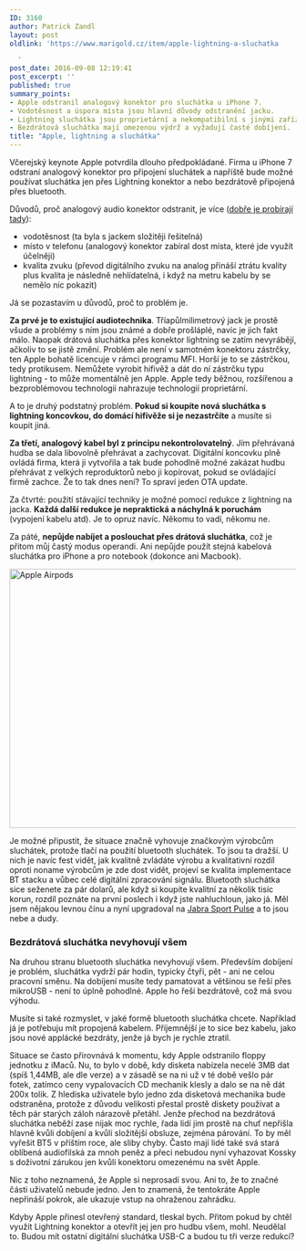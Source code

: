 ```yaml
---
ID: 3160
author: Patrick Zandl
layout: post
oldlink: 'https://www.marigold.cz/item/apple-lightning-a-sluchatka

  '
post_date: 2016-09-08 12:19:41
post_excerpt: ''
published: true
summary_points:
- Apple odstranil analogový konektor pro sluchátka u iPhone 7.
- Vodotěsnost a úspora místa jsou hlavní důvody odstranění jacku.
- Lightning sluchátka jsou proprietární a nekompatibilní s jinými zařízeními.
- Bezdrátová sluchátka mají omezenou výdrž a vyžadují časté dobíjení.
title: "Apple, lightning a sluchátka"
---
```


<p>Včerejský keynote Apple potvrdila dlouho předpokládané. Firma u iPhone 7 odstraní analogový konektor pro připojení sluchátek a napříště bude možné používat sluchátka jen přes Lightning konektor a nebo bezdrátově připojená přes bluetooth.</p>


<!--more-->

<p>Důvodů, proč analogový audio konektor odstranit, je více (<a href="https://www.buzzfeed.com/johnpaczkowski/inside-iphone-7-why-apple-killed-the-headphone-jack?utm_term=.tcqDDAlNrd#.fnkppbmAn5">dobře je probírají tady</a>): </p>

<ul>
<li>vodotěsnost (ta byla s jackem složitěji řešitelná)</li>
<li>místo v telefonu (analogový konektor zabíral dost místa, které jde využít účelněji)</li>
<li>kvalita zvuku (převod digitálního zvuku na analog přináší ztrátu kvality plus kvalita je následně nehlídatelná, i když na metru kabelu by se nemělo nic pokazit)</li>
</ul>
<p>Já se pozastavím u důvodů, proč to problém je.</p>

<p><strong>Za prvé je to existující audiotechnika</strong>. Tříapůlmilimetrový jack je prostě všude a problémy s ním jsou známé a dobře prošláplé, navíc je jich fakt málo. Naopak drátová sluchátka přes konektor lightning se zatím nevyrábějí, ačkoliv to se jistě změní. Problém ale není v samotném konektoru zástrčky, ten Apple bohatě licencuje v rámci programu MFI. Horší je to se zástrčkou, tedy protikusem. Nemůžete vyrobit hifivěž a dát do ní zástrčku typu lightning - to může momentálně jen Apple. Apple tedy běžnou, rozšířenou a bezproblémovou technologii nahrazuje technologií proprietární.</p>

<p>A to je druhý podstatný problém. <strong>Pokud si koupíte nová sluchátka s lightning koncovkou, do domácí hifivěže si je nezastrčíte</strong> a musíte si koupit jiná.</p>

<p><strong>Za třetí, analogový kabel byl z principu nekontrolovatelný</strong>. Jím přehrávaná hudba se dala libovolně přehrávat a zachycovat. Digitální koncovku plně ovládá firma, která ji vytvořila a tak bude pohodlně možné zakázat hudbu přehrávat z velkých reproduktorů nebo ji kopírovat, pokud se ovládající firmě zachce. Že to tak dnes není? To spraví jeden OTA update.</p>

<p>Za čtvrté: použití stávající techniky je možné pomocí redukce z lightning na jacka. <strong>Každá další redukce je nepraktická a náchylná k poruchám</strong> (vypojení kabelu atd). Je to opruz navíc. Někomu to vadí, někomu ne.</p>

<p>Za páté, <strong>nepůjde nabíjet a poslouchat přes drátová sluchátka</strong>, což je přitom můj častý modus operandi. Ani nepůjde použít stejná kabelová sluchátka pro iPhone a pro notebook (dokonce ani Macbook).</p>

<p><img title="airpods_04.jpg" src="http://www.marigold.cz/wp-content/uploads/airpods_04.jpg" alt="Apple Airpods" width="559" height="454" border="0" /></p>

<p>Je možné připustit, že situace značně vyhovuje značkovým výrobcům sluchátek, protože tlačí na použití bluetooth sluchátek. To jsou ta dražší. U nich je navíc fest vidět, jak kvalitně zvládáte výrobu a kvalitativní rozdíl oproti noname výrobcům je zde dost vidět, projeví se kvalita implementace BT stacku a vůbec celé digitální zpracování signálu. Bluetooth sluchátka sice seženete za pár dolarů, ale když si koupíte kvalitní za několik tisíc korun, rozdíl poznáte na první poslech i když jste nahluchloun, jako já. Měl jsem nějakou levnou čínu a nyní upgradoval na <a href="http://www.jabra.cz/sports-headphones/jabra-sport-pulse-wireless">Jabra Sport Pulse</a> a to jsou nebe a dudy.</p>

<h3>Bezdrátová sluchátka nevyhovují všem</h3>
<p>Na druhou stranu bluetooth sluchátka nevyhovují všem. Především dobíjení je problém, sluchátka vydrží pár hodin, typicky čtyři, pět - ani ne celou pracovní směnu. Na dobíjení musíte tedy pamatovat a většinou se řeší přes mikroUSB - není to úplně pohodlné. Apple ho řeší bezdrátově, což má svou výhodu.</p>

<p>Musíte si také rozmyslet, v jaké formě bluetooth sluchátka chcete. Například já je potřebuju mít propojená kabelem. Příjemnější je to sice bez kabelu, jako jsou nové applácké bezdráty, jenže já bych je rychle ztratil.</p>

<p>Situace se často přirovnává k momentu, kdy Apple odstranilo floppy jednotku z iMaců. Nu, to bylo v době, kdy disketa nabízela necelé 3MB dat (spíš 1,44MB, ale dle verze) a v zásadě se na ni už v té době vešlo pár fotek, zatímco ceny vypalovacích CD mechanik klesly a dalo se na ně dát 200x tolik. Z hlediska uživatele bylo jedno zda disketová mechanika bude odstraněna, protože z důvodu velikosti přestal prostě diskety používat a těch pár starých záloh nárazově přetáhl. Jenže přechod na bezdrátová sluchátka neběží zase nijak moc rychle, řada lidí jim prostě na chuť nepřišla hlavně kvůli dobíjení a kvůli složitější obsluze, zejména párování. To by měl vyřešit BT5 v příštím roce, ale sliby chyby. Často mají lidé také svá stará oblíbená audiofilská za mnoh peněz a přeci nebudou nyní vyhazovat Kossky s doživotní zárukou jen kvůli konektoru omezenému na svět Apple.</p>

<p>Nic z toho neznamená, že Apple si neprosadí svou. Ani to, že to značné části uživatelů nebude jedno. Jen to znamená, že tentokráte Apple nepřináší pokrok, ale ukazuje vstup na ohraženou zahrádku.</p>

<p>Kdyby Apple přinesl otevřený standard, tleskal bych. Přitom pokud by chtěl využít Lightning konektor a otevřít jej jen pro hudbu všem, mohl. Neudělal to. Budou mít ostatní digitální sluchátka USB-C a budou tu tři verze redukcí?</p>
